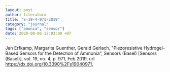 ```yaml
---
layout: post
author: literaturx
title: "S-19-4-971-2019"
category: "journal"
tags: ["amonia", "sensor"]
date: 2020-08-06 12:03:00 +07
---
```


Jan Erfkamp, Margarita Guenther, Gerald Gerlach, "Piezoresistive Hydrogel-Based Sensors for the Detection of Ammonia", Sensors (Basel) [Sensors (Basel)], vol. 19, no. 4, p. 971, Feb 2019, url <https://dx.doi.org/10.3390%2Fs19040971>[.](https://drive.google.com/file/d/1KiTS67ug0mI1dm0Rk-gW0-HbpI5Wv56h/view?usp=sharing)
